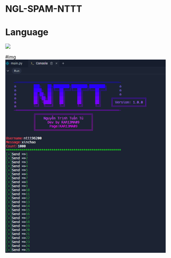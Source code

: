 # NGL-SPAM-NTTT
# Language
 <img src="https://img.shields.io/badge/Python-FFDD00?style=for-the-badge&logo=python&logoColor=blue"/></br>
</div>
#img
<img src="https://github.com/KAR13MA09/NGL-SPAM-NTTT/blob/main/Untitled.png"/></div>

